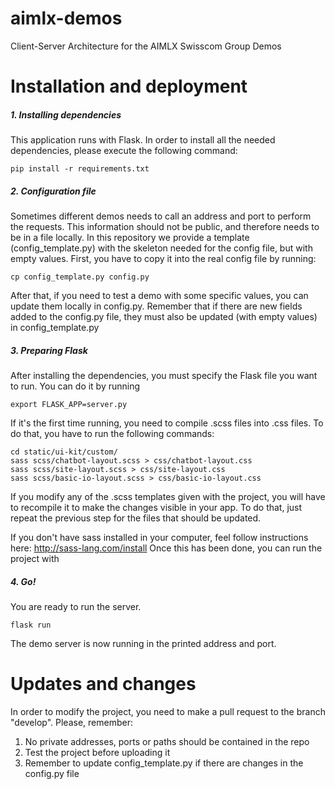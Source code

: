# aimlx-demos
Client-Server Architecture for the AIMLX Swisscom Group Demos

# Installation and deployment
##### 1. Installing dependencies
This application runs with Flask. In order to install all the needed dependencies, please execute the following command:
```
pip install -r requirements.txt
```
##### 2. Configuration file
Sometimes different demos needs to call an address and port to perform the requests. This information should not be public, and therefore needs to be in a file locally. In this repository we provide a template (config_template.py) with the skeleton needed for the config file, but with empty values. First, you have to copy it into the real config file by running:
```
cp config_template.py config.py
```

After that, if you need to test a demo with some specific values, you can update them locally in config.py. Remember that if there are new fields added to the config.py file, they must also be updated (with empty values) in config_template.py

##### 3. Preparing Flask
After installing the dependencies, you must specify the Flask file you want to run. You can do it by running
```
export FLASK_APP=server.py
```
If it's the first time running, you need to compile .scss files into .css files. To do that, you have to run the following commands:
```
cd static/ui-kit/custom/
sass scss/chatbot-layout.scss > css/chatbot-layout.css
sass scss/site-layout.scss > css/site-layout.css
sass scss/basic-io-layout.scss > css/basic-io-layout.css
```
If you modify any of the .scss templates given with the project, you will have to recompile it to make the changes visible in your app. To do that, just repeat the previous step for the files that should be updated.

If you don't have sass installed in your computer, feel follow instructions here: http://sass-lang.com/install 
Once this has been done, you can run the project with

##### 4. Go!
You are ready to run the server.
```
flask run
```
The demo server is now running in the printed address and port.

# Updates and changes
In order to modify the project, you need to make a pull request to the branch "develop". Please, remember:
1. No private addresses, ports or paths should be contained in the repo
2. Test the project before uploading it
3. Remember to update config_template.py if there are changes in the config.py file
